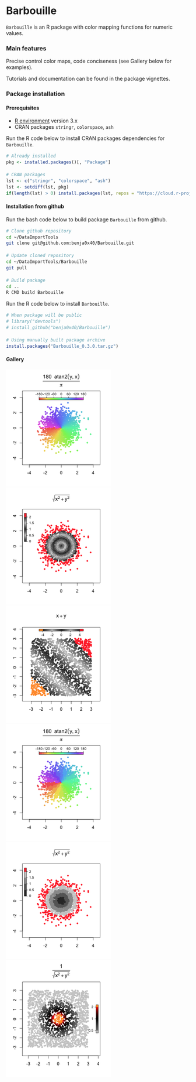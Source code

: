 Barbouille
================================================================================

`Barbouille` is an R package with color mapping functions for numeric values.

### Main features ###

Precise control color maps, code conciseness (see Gallery below for examples).

Tutorials and documentation can be found in the package vignettes.

### Package installation ###

#### Prerequisites ####

  - [R environment](https://www.r-project.org/) version 3.x
  - CRAN packages `stringr`, `colorspace`, `ash`

Run the R code below to install CRAN packages dependencies for `Barbouille`.

```R
# Already installed
pkg <- installed.packages()[, "Package"]

# CRAN packages
lst <- c("stringr", "colorspace", "ash")
lst <- setdiff(lst, pkg)
if(length(lst) > 0) install.packages(lst, repos = "https://cloud.r-project.org/")
```

#### Installation from github ####

Run the bash code below to build package `Barbouille` from github.

```bash
# Clone github repository
cd ~/DataImportTools
git clone git@github.com:benja0x40/Barbouille.git

# Update cloned repository
cd ~/DataImportTools/Barbouille
git pull

# Build package
cd ..
R CMD build Barbouille
```
Run the R code below to install `Barbouille`.

```r
# When package will be public
# library("devtools")
# install_github("benja0x40/Barbouille")

# Using manually built package archive
install.packages("Barbouille_0.3.0.tar.gz")
```

#### Gallery ####

![](./images/gallery/barbouille_01.png "example_01")
![](./images/gallery/barbouille_03.png "example_03")
![](./images/gallery/barbouille_05.png "example_05")
![](./images/gallery/barbouille_02.png "example_02")
![](./images/gallery/barbouille_04.png "example_04")
![](./images/gallery/barbouille_06.png "example_06")

